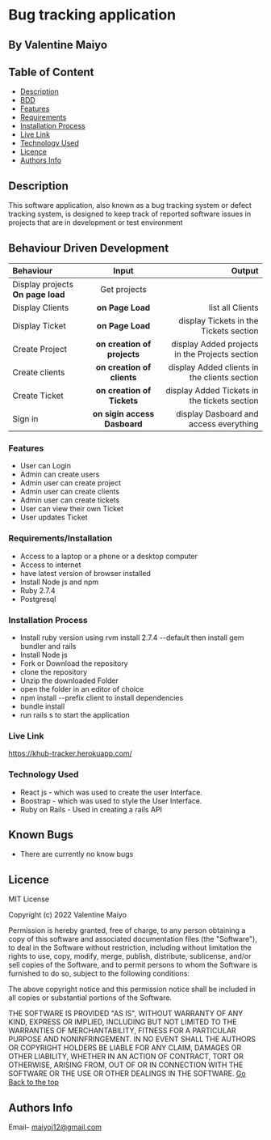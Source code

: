 # Bug tracking application

## By Valentine Maiyo

## Table of Content

- [Description](#description)
- [BDD](#Behaviour-Driven-Development)
- [Features](#features)
- [Requirements](#requirements)
- [Installation Process](#installation-Process)
- [Live Link](#Live-Link)
- [Technology Used](#technology-Used)
- [Licence](#licence)
- [Authors Info](#Authors-Info)

## Description
This software application, also known as a bug tracking system or defect tracking system, is designed to keep track of reported software issues in projects that are in development or test environment
## Behaviour Driven Development

| Behaviour       |             Input              |                                  Output |
| :-------------- | :----------------------------: | --------------------------------------: |
| Display projects       **On page load**     |              Get projects               |
| Display Clients | **on Page Load**               |           list all Clients         |
| Display Ticket  |     **on Page Load**           |        display Tickets in the Tickets section |
|Create  Project|     **on creation of projects**  |  display Added projects in the Projects section |
|Create  clients|     **on creation of clients**   |  display Added clients in the clients section |
|Create  Ticket|     **on creation of Tickets**    |  display Added Tickets in the tickets section |
|Sign in    |  **on sigin  access Dasboard**       |   display Dasboard and access everything      |
 
 

### Features

- User can Login 
- Admin can create users
- Admin user can create  project
- Admin user can create  clients
- Admin user can create  tickets
- User can view their own  Ticket
- User updates Ticket

### Requirements/Installation

- Access to a laptop or a phone or a desktop computer
- Access to internet
- have latest version of browser installed
- Install Node js and npm
- Ruby 2.7.4
- Postgresql

### Installation Process
- Install ruby  version using rvm install 2.7.4 --default then install gem bundler and rails 
- Install Node js 
- Fork or Download the repository
- clone the repository
- Unzip the downloaded Folder
- open the folder in an editor of choice
- npm install --prefix client to install dependencies
- bundle install 
- run rails s to start the application

### Live Link
https://khub-tracker.herokuapp.com/


### Technology Used

- React js - which was used to create the user Interface.
- Boostrap - which was used to style the User Interface.
- Ruby on Rails  - Used in creating a rails API  

## Known Bugs

- There are currently no know bugs

## Licence

MIT License

Copyright (c) 2022 Valentine Maiyo

Permission is hereby granted, free of charge, to any person obtaining a copy
of this software and associated documentation files (the "Software"), to deal
in the Software without restriction, including without limitation the rights
to use, copy, modify, merge, publish, distribute, sublicense, and/or sell
copies of the Software, and to permit persons to whom the Software is
furnished to do so, subject to the following conditions:

The above copyright notice and this permission notice shall be included in all
copies or substantial portions of the Software.

THE SOFTWARE IS PROVIDED "AS IS", WITHOUT WARRANTY OF ANY KIND, EXPRESS OR
IMPLIED, INCLUDING BUT NOT LIMITED TO THE WARRANTIES OF MERCHANTABILITY,
FITNESS FOR A PARTICULAR PURPOSE AND NONINFRINGEMENT. IN NO EVENT SHALL THE
AUTHORS OR COPYRIGHT HOLDERS BE LIABLE FOR ANY CLAIM, DAMAGES OR OTHER
LIABILITY, WHETHER IN AN ACTION OF CONTRACT, TORT OR OTHERWISE, ARISING FROM,
OUT OF OR IN CONNECTION WITH THE SOFTWARE OR THE USE OR OTHER DEALINGS IN THE
SOFTWARE.
[Go Back to the top](#)

## Authors Info

Email- maiyoj12@gmail.com
